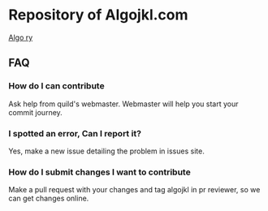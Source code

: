 # Repository of Algojkl.com
[Algo ry](https://algojkl.com)

## FAQ

### How do I can contribute
Ask help from quild's webmaster. Webmaster will help you start your commit journey.

### I spotted an error, Can I report it?
Yes, make a new issue detailing the problem in issues site.

### How do I submit changes I want to contribute
Make a pull request with your changes and tag algojkl in pr reviewer, so we can get changes online.

